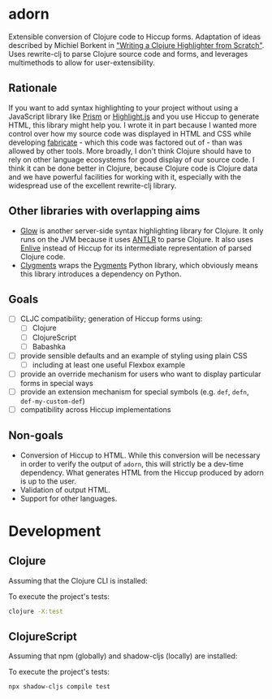 # adorn
Extensible conversion of Clojure code to Hiccup forms. Adaptation of ideas described by Michiel Borkent in ["Writing a Clojure Highlighter from Scratch"](https://blog.michielborkent.nl/writing-clojure-highlighter.html). Uses rewrite-clj to parse Clojure source code and forms, and leverages multimethods to allow for user-extensibility.

## Rationale
If you want to add syntax highlighting to your project without using a JavaScript library like [Prism](https://prismjs.com/) or [Highlight.js](https://highlightjs.org/) and you use Hiccup to generate HTML, this library might help you. I wrote it in part because I wanted more control over how my source code was displayed in HTML and CSS while developing [fabricate](https://github.com/fabricate-site/fabricate) - which this code was factored out of - than was allowed by other tools. More broadly, I don't think Clojure should have to rely on other language ecosystems for good display of our source code. I think it can be done better in Clojure, because Clojure code is Clojure data and we have powerful facilities for working with it, especially with the widespread use of the excellent rewrite-clj library.

## Other libraries with overlapping aims
- [Glow](https://github.com/venantius/glow) is another server-side syntax highlighting library for Clojure. It only runs on the JVM because it uses [ANTLR](https://www.antlr.org/) to parse Clojure. It also uses [Enlive](https://github.com/cgrand/enlive) instead of Hiccup for its intermediate representation of parsed Clojure code.
- [Clygments](https://github.com/bfontaine/clygments) wraps the [Pygments](https://pygments.org/) Python library, which obviously means this library introduces a dependency on Python. 

## Goals
- [ ] CLJC compatibility; generation of Hiccup forms using:
  - [ ] Clojure 
  - [ ] ClojureScript 
  - [ ] Babashka
- [ ] provide sensible defaults and an example of styling using plain CSS
  - [ ] including at least one useful Flexbox example
- [ ] provide an override mechanism for users who want to display particular forms in special ways
- [ ] provide an extension mechanism for special symbols (e.g. `def`, `defn`, `def-my-custom-def`)
- [ ] compatibility across Hiccup implementations

## Non-goals
- Conversion of Hiccup to HTML. While this conversion will be necessary in order to verify the output of `adorn`, this will strictly be a dev-time dependency. What generates HTML from the Hiccup produced by adorn is up to the user.
- Validation of output HTML.
- Support for other languages.


# Development

## Clojure
Assuming that the Clojure CLI is installed:

To execute the project's tests:
```bash
clojure -X:test
```


## ClojureScript
Assuming that npm (globally) and shadow-cljs (locally) are installed:

To execute the project's tests:
```bash
npx shadow-cljs compile test
```


